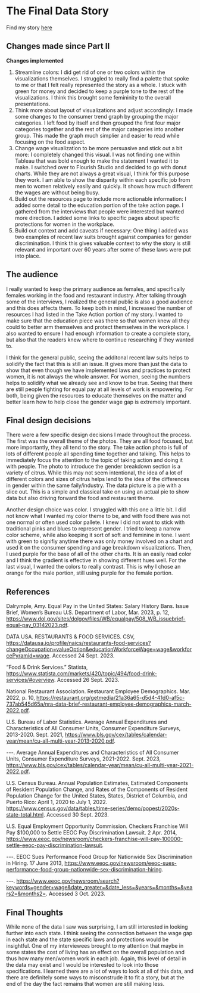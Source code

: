 # The Final Data Story

Find my story [here](https://carnegiemellon.shorthandstories.com/beyond-the-kitchen/index.html)

## Changes made since Part II
**Changes implemented**
1. Streamline colors: I did get rid of one or two colors within the visualizations themselves. I struggled to really find a palette that spoke to me or that I felt really represented the story as a whole. I stuck with green for money and decided to keep a purple tone to the rest of the visualizations. I think this brought some femininity to the overall presentations. 
2. Think more about layout of visualizations and adjust accordingly: I made some changes to the consumer trend graph by grouping the major categories. I left food by itself and then grouped the first four major categories together and the rest of the major categories into another group. This made the graph much simplier and easier to read while focusing on the food aspect. 
3. Change wage visualization to be more persuasive and stick out a bit more: I completely changed this visual. I was not finding one within Tableau that was bold enough to make the statement I wanted it to make. I switched over to Flourish Studio and decided to go with donut charts. While they are not always a great visual, I think for this purpose they work. I am able to show the disparity within each specific job from men to women relatively easily and quickly. It shows how much different the wages are without being busy. 
4. Build out the resources page to include more actionable information: I added some detail to the education portion of the take action page. I gathered from the interviews that people were interested but wanted more direction. I added some links to specific pages about specific protections for women in the workplace. 
5. Build out context and add caveats if necessary: One thing I added was two examples of recent law suits brought against companies for gender discrimination. I think this gives valuable context to why the story is still relevant and important over 60 years after some of these laws were put into place. 

## The audience
I really wanted to keep the primary audience as females, and specifically females working in the food and restaurant industry. After talking through some of the interviews, I realized the general public is also a good audience and this does affects
them. To keep both in mind, I increased the number of resources I had listed in the Take Action portion of my story. I wanted to make sure that the education piece was there so that women knew all they could to better arm themselves and protect
themselves in the workplace. I also wanted to ensure I had enough information to create a complete story, but also that the readers knew where to continue researching if they wanted to.

I think for the general public, seeing the additonal recent law suits helps to solidify the fact that this is still an issue. It gives more than just the data to show that even though we have implemented laws and practices to protect women,
 it is not always the whole answer. For women, seeing the numbers helps to solidify what we already see and know to be true. Seeing that there are still people fighting for equal pay at all levels of work is empowering. For both, being given
 the resources to educate themselves on the matter and better learn how to help close the gender wage gap is extremely important. 

## Final design decisions
There were a few specific design decisions I made throughout the process. The first was the overall theme of the photos. They are all food focused, but more importantly, they all tend to the story. The take action photo is full of lots of different people
all spending time together and talking. This helps to immediately focus the attention to the topic of taking action and doing it with people. The photo to introduce the gender breakdown section is a variety of citrus. While this may not seem intentional,
the idea of a lot of different colors and sizes of citrus helps lend to the idea of the differences in gender within the same faily/industry. The data picture is a pie with a slice out. This is a simple and classical take on using an actual pie to show data but also
driving forward the food and restaurant theme. 

Another design choice was color. I struggled with this one a little bit. I did not know what I wanted my color theme to be, and with food there was not one normal or often used color pallete. I knew I did not want to stick with traditional pinks and blues
to represent gender. I tried to keep a narrow color scheme, while also keeping it sort of soft and feminine in tone. I went with green to signifiy anytime there was only money involved on a chart and used it on the consumer spending and age breakdown 
visualizations. Then, I used purple for the base of all of the other charts. It is an easily read color and I think the gradient is effective in showing different hues well. For the last visual, I wanted the colors to really contrast. This is why I 
chose an orange for the male portion, still using purple for the female portion.

## References

Dalrymple, Amy. Equal Pay in the United States: Salary History Bans. Issue Brief, Women’s Bureau U.S. Department of Labor, Mar. 2023, p. 12, https://www.dol.gov/sites/dolgov/files/WB/equalpay/508_WB_issuebrief-equal-pay_03142023.pdf.

DATA USA. RESTAURANTS & FOOD SERVICES. CSV, https://datausa.io/profile/naics/restaurants-food-services?changeOccupation=valueOption&educationWorkforceWage=wage&workforcePyramid=wage. Accessed 24 Sept. 2023.

“Food & Drink Services.” Statista, https://www.statista.com/markets/420/topic/494/food-drink-services/#overview. Accessed 26 Sept. 2023.

National Restaurant Association. Restaurant Employee Demographics. Mar. 2022, p. 10, https://restaurant.org/getmedia/21a36a65-d5d4-41d0-af5c-737ab545d65a/nra-data-brief-restaurant-employee-demographics-march-2022.pdf.

U.S. Bureau of Labor Statistics. Average Annual Expenditures and Characteristics of All Consumer Units, Consumer Expenditure Surveys, 2013-2020. Sept. 2021, https://www.bls.gov/cex/tables/calendar-year/mean/cu-all-multi-year-2013-2020.pdf.

---. Average Annual Expenditures and Characteristics of All Consumer Units, Consumer Expenditure Surveys, 2021-2022. Sept. 2023, https://www.bls.gov/cex/tables/calendar-year/mean/cu-all-multi-year-2021-2022.pdf.

U.S. Census Bureau. Annual Population Estimates, Estimated Components of Resident Population Change, and Rates of the Components of Resident Population Change for the United States, States, District of Columbia, and Puerto Rico: April 1, 2020 to July 1, 2022. https://www.census.gov/data/tables/time-series/demo/popest/2020s-state-total.html. Accessed 30 Sept. 2023.

U.S. Equal Employment Opportunity Commission. Checkers Franchise Will Pay $100,000 to Settle EEOC Pay Discrimination Lawsuit. 2 Apr. 2014, https://www.eeoc.gov/newsroom/checkers-franchise-will-pay-100000-settle-eeoc-pay-discrimination-lawsuit.

---. EEOC Sues Performance Food Group for Nationwide Sex Discrimination in Hiring. 17 June 2013, https://www.eeoc.gov/newsroom/eeoc-sues-performance-food-group-nationwide-sex-discrimination-hiring.

---. https://www.eeoc.gov/newsroom/search?keywords=gender+wage&date_greater=&date_less=&years=&months=&years2=&months2=. Accessed 3 Oct. 2023.

## Final Thoughts
While none of the data I saw was surprising, I am still interested in looking further into each state. I think seeing the connection between the wage gap in each state and the state specific laws and protections would be insightful.
One of my interviewees brought to my attention that maybe in some states the cost of living has an effect on the overall population and thus how many men/women work in each job. Again, this level of detail in the data
may exist and I would be interested to look into those specifications. I learned there are a lot of ways to look at all of this data, and there are definitely some ways to misconstrude it to fit a story, but at the end of the day
the fact remains that women are still making less. 
